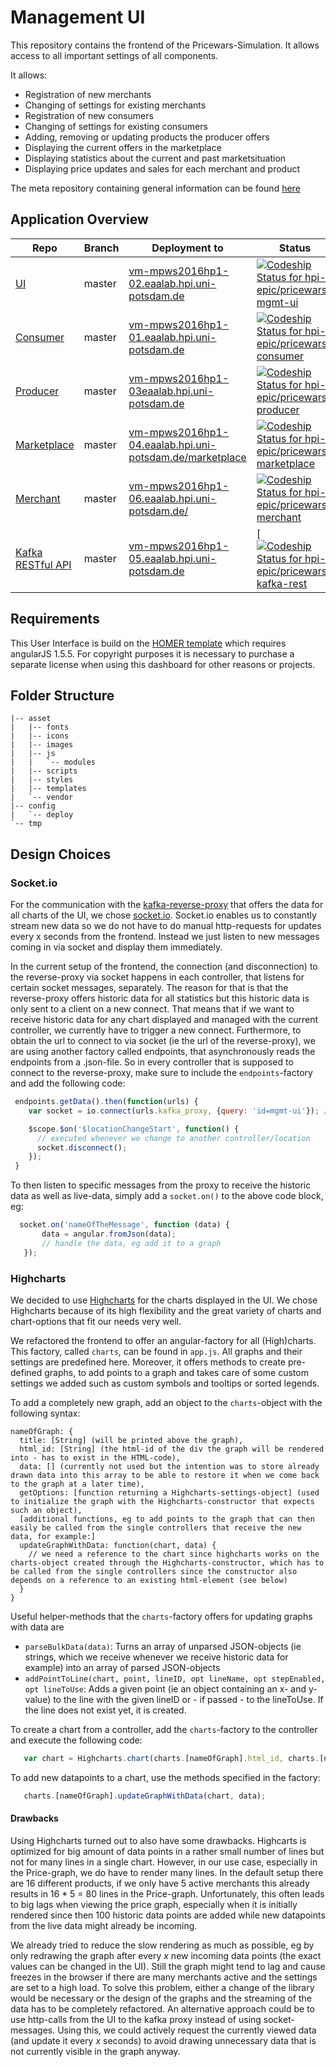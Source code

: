# Management UI

This repository contains the frontend of the Pricewars-Simulation. It allows access to all important settings of all components.

It allows:
* Registration of new merchants
* Changing of settings for existing merchants
* Registration of new consumers
* Changing of settings for existing consumers
* Adding, removing or updating products the producer offers
* Displaying the current offers in the marketplace
* Displaying statistics about the current and past marketsituation
* Displaying price updates and sales for each merchant and product

The meta repository containing general information can be found [here](https://github.com/hpi-epic/masterproject-pricewars)

## Application Overview

| Repo | Branch 	| Deployment to  	| Status | Description |
|--- |---	|---	|---  |---   |
| [UI](https://github.com/hpi-epic/pricewars-mgmt-ui) | master  	|  [vm-mpws2016hp1-02.eaalab.hpi.uni-potsdam.de](http://vm-mpws2016hp1-02.eaalab.hpi.uni-potsdam.de) 	| [ ![Codeship Status for hpi-epic/pricewars-mgmt-ui](https://app.codeship.com/projects/d91a8460-88c2-0134-a385-7213830b2f8c/status?branch=master)](https://app.codeship.com/projects/184009) | Stable |
| [Consumer](https://github.com/hpi-epic/pricewars-consumer) | master  	|  [vm-mpws2016hp1-01.eaalab.hpi.uni-potsdam.de](http://vm-mpws2016hp1-01.eaalab.hpi.uni-potsdam.de) | [ ![Codeship Status for hpi-epic/pricewars-consumer](https://app.codeship.com/projects/96f32950-7824-0134-c83e-5251019101b9/status?branch=master)](https://app.codeship.com/projects/180119) | Stable |
| [Producer](https://github.com/hpi-epic/pricewars-producer) | master  	|  [vm-mpws2016hp1-03eaalab.hpi.uni-potsdam.de](http://vm-mpws2016hp1-03.eaalab.hpi.uni-potsdam.de) | [ ![Codeship Status for hpi-epic/pricewars-producer](https://app.codeship.com/projects/0328e450-88c6-0134-e3d6-7213830b2f8c/status?branch=master)](https://app.codeship.com/projects/184016) | Stable |
| [Marketplace](https://github.com/hpi-epic/pricewars-marketplace) | master  	|  [vm-mpws2016hp1-04.eaalab.hpi.uni-potsdam.de/marketplace](http://vm-mpws2016hp1-04.eaalab.hpi.uni-potsdam.de/marketplace/offers) 	| [ ![Codeship Status for hpi-epic/pricewars-marketplace](https://app.codeship.com/projects/e9d9b3e0-88c5-0134-6167-4a60797e4d29/status?branch=master)](https://app.codeship.com/projects/184015) | Stable |
| [Merchant](https://github.com/hpi-epic/pricewars-merchant) | master  	|  [vm-mpws2016hp1-06.eaalab.hpi.uni-potsdam.de/](http://vm-mpws2016hp1-06.eaalab.hpi.uni-potsdam.de/) 	| [ ![Codeship Status for hpi-epic/pricewars-merchant](https://app.codeship.com/projects/a7d3be30-88c5-0134-ea9c-5ad89f4798f3/status?branch=master)](https://app.codeship.com/projects/184013) | Stable |
| [Kafka RESTful API](https://github.com/hpi-epic/pricewars-kafka-rest) | master  	|  [vm-mpws2016hp1-05.eaalab.hpi.uni-potsdam.de](http://vm-mpws2016hp1-05.eaalab.hpi.uni-potsdam.de) 	| [ [ ![Codeship Status for hpi-epic/pricewars-kafka-rest](https://app.codeship.com/projects/f59aa150-92f0-0134-8718-4a1d78af514c/status?branch=master)](https://app.codeship.com/projects/186252) | Stable |


## Requirements

This User Interface is build on the [HOMER template](https://wrapbootstrap.com/theme/homer-responsive-admin-theme-WB055J451) which requires  angularJS 1.5.5. For copyright purposes it is necessary to purchase a separate license when using this dashboard for other reasons or projects.

## Folder Structure

```
|-- asset
|   |-- fonts
|   |-- icons
|   |-- images
|   |-- js
|   |   `-- modules
|   |-- scripts
|   |-- styles
|   |-- templates
|   `-- vendor
|-- config
|   `-- deploy
`-- tmp
```

## Design Choices

### Socket.io
For the communication with the [kafka-reverse-proxy](https://github.com/hpi-epic/pricewars-kafka-reverse-proxy) that offers the data for all charts of the UI, we chose [socket.io](http://socket.io/). Socket.io enables us to constantly stream new data so we do not have to do manual http-requests for updates every x seconds from the frontend. Instead we just listen to new messages coming in via socket and display them immediately.

In the current setup of the frontend, the connection (and disconnection) to the reverse-proxy via socket happens in each controller, that listens for certain socket messages, separately. The reason for that is that the reverse-proxy offers historic data for all statistics but this historic data is only sent to a client on a new connect. That means that if we want to receive historic data for any chart displayed and managed with the current controller, we currently have to trigger a new connect. Furthermore, to obtain the url to connect to via socket (ie the url of the reverse-proxy), we are using another factory called endpoints, that asynchronously reads the endpoints from a .json-file. So in every controller that is supposed to connect to the reverse-proxy, make sure to include the `endpoints`-factory and add the following code:

```javascript
 endpoints.getData().then(function(urls) {
    var socket = io.connect(urls.kafka_proxy, {query: 'id=mgmt-ui'}); // by calling this, we trigger the proxy to send us historic data

    $scope.$on('$locationChangeStart', function() {
      // executed whenever we change to another controller/location
      socket.disconnect();
    });
 }
```

To then listen to specific messages from the proxy to receive the historic data as well as live-data, simply add a `socket.on()` to the above code block, eg:
```javascript
  socket.on('nameOfTheMessage', function (data) {
       data = angular.fromJson(data);
       // handle the data, eg add it to a graph
   });
```

### Highcharts
We decided to use [Highcharts](http://www.highcharts.com/) for the charts displayed in the UI. We chose Highcharts because of its high flexibility and the great variety of charts and chart-options that fit our needs very well.

We refactored the frontend to offer an angular-factory for all (High)charts. This factory, called `charts`, can be found in `app.js`. All graphs and their settings are predefined here. Moreover, it offers methods to create pre-defined graphs, to add points to a graph and takes care of some custom settings we added such as custom symbols and tooltips or sorted legends.

To add a completely new graph, add an object to the `charts`-object with the following syntax:
```
nameOfGraph: {
  title: [String] (will be printed above the graph),
  html_id: [String] (the html-id of the div the graph will be rendered into - has to exist in the HTML-code),
  data: [] (currently not used but the intention was to store already drawn data into this array to be able to restore it when we come back to the graph at a later time),
  getOptions: [function returning a Highcharts-settings-object] (used to initialize the graph with the Highcharts-constructor that expects such an object),
  [additional functions, eg to add points to the graph that can then easily be called from the single controllers that receive the new data, for example:]
  updateGraphWithData: function(chart, data) {
    // we need a reference to the chart since highcharts works on the charts-object created through the Highcharts-constructor, which has to be called from the single controllers since the constructor also depends on a reference to an existing html-element (see below)
  }
}
```

Useful helper-methods that the `charts`-factory offers for updating graphs with data are
* `parseBulkData(data)`: Turns an array of unparsed JSON-objects (ie strings, which we receive whenever we receive historic data for example) into an array of parsed JSON-objects 
* `addPointToLine(chart, point, lineID, opt lineName, opt stepEnabled, opt lineToUse`: Adds a given point (ie an object containing an x- and y-value) to the line with the given lineID or - if passed - to the lineToUse. If the line does not exist yet, it is created.

To create a chart from a controller, add the `charts`-factory to the controller and execute the following code:
```javascript
   var chart = Highcharts.chart(charts.[nameOfGraph].html_id, charts.[nameOfGraph].getOptions());
```

To add new datapoints to a chart, use the methods specified in the factory:
```javascript
   charts.[nameOfGraph].updateGraphWithData(chart, data);
``` 

#### Drawbacks
Using Highcharts turned out to also have some drawbacks. Highcarts is optimized for big amount of data points in a rather small number of lines but not for many lines in a single chart. However, in our use case, especially in the Price-graph, we do have to render many lines. In the default setup there are 16 different products, if we only have 5 active merchants this already results in 16 * 5 = 80 lines in the Price-graph. Unfortunately, this often leads to big lags when viewing the price graph, especially when it is initially rendered since then 100 historic data points are added while new datapoints from the live data might already be incoming. 

We already tried to reduce the slow rendering as much as possible, eg by only redrawing the graph after every *x* new incoming data points (the exact values can be changed in the UI). Still the graph might tend to lag and cause freezes in the browser if there are many merchants active and the settings are set to a high load. To solve this problem, either a change of the library would be necessary or the design of the graphs and the streaming of the data has to be completely refactored. An alternative approach could be to use http-calls from the UI to the kafka proxy instead of using socket-messages. Using this, we could actively request the currently viewed data (and update it every *x* seconds) to avoid drawing unnecessary data that is not currently visible in the graph anyway. 
